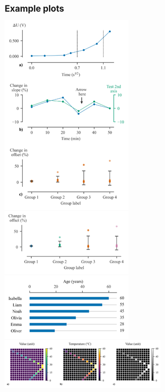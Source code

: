 # Example plots


 <img src="https://github.com/GillesOdb/clean-matplotlib-plots/blob/main/deault_plot/output_plot.png" width="400">
 
 <img src="https://github.com/GillesOdb/clean-matplotlib-plots/blob/main/errorbar_plot_different_colors/output_plot.png" width="400">
 
 <img src="https://github.com/GillesOdb/clean-matplotlib-plots/blob/main/horizontal_barplot/horizontal_barplot.png" width="400">
 
 <img src="https://github.com/GillesOdb/clean-matplotlib-plots/blob/main/intensity_plot/output_plot.png" width="600">
